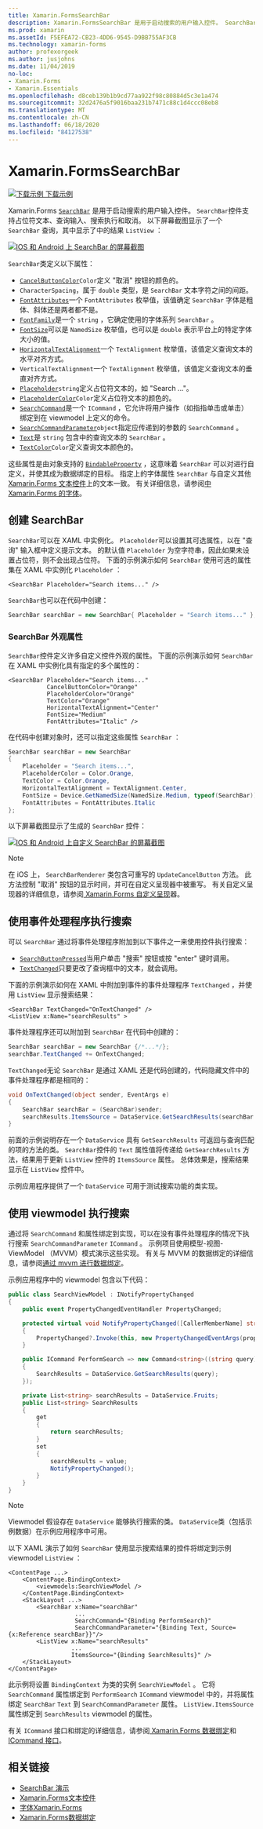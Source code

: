 ```yaml
---
title: Xamarin.FormsSearchBar
description: Xamarin.FormsSearchBar 是用于启动搜索的用户输入控件。 SearchBar 控件支持占位符文本、查询输入、执行和取消。 本文介绍如何使用 XAML 和代码中的 SearchBar。
ms.prod: xamarin
ms.assetId: F5EFEA72-CB23-4DD6-9545-D9BB755AF3CB
ms.technology: xamarin-forms
author: profexorgeek
ms.author: jusjohns
ms.date: 11/04/2019
no-loc:
- Xamarin.Forms
- Xamarin.Essentials
ms.openlocfilehash: d8ceb139b1b9cd77aa922f98c80884d5c3e1a474
ms.sourcegitcommit: 32d2476a5f9016baa231b7471c88c1d4ccc08eb8
ms.translationtype: MT
ms.contentlocale: zh-CN
ms.lasthandoff: 06/18/2020
ms.locfileid: "84127538"
---
```

# <a name="xamarinforms-searchbar"></a>Xamarin.FormsSearchBar

[![下载示例](~/media/shared/download.png) 下载示例](https://docs.microsoft.com/samples/xamarin/xamarin-forms-samples/userinterface-searchbardemos/)

Xamarin.Forms [`SearchBar`](xref:Xamarin.Forms.SearchBar) 是用于启动搜索的用户输入控件。 `SearchBar`控件支持占位符文本、查询输入、搜索执行和取消。 以下屏幕截图显示了一个 `SearchBar` 查询，其中显示了中的结果 `ListView` ：

[![IOS 和 Android 上 SearchBar 的屏幕截图](searchbar-images/device-searchbars-cropped.png "IOS 和 Android 上的 SearchBar")](searchbar-images/device-searchbars.png#lightbox "IOS 和 Android 上的 SearchBar")

`SearchBar`类定义以下属性：

* [`CancelButtonColor`](xref:Xamarin.Forms.SearchBar.CancelButtonColor)`Color`定义 "取消" 按钮的颜色的。
* `CharacterSpacing`，属于 `double` 类型，是 `SearchBar` 文本字符之间的间距。
* [`FontAttributes`](xref:Xamarin.Forms.SearchBar.FontAttributes)一个 `FontAttributes` 枚举值，该值确定 `SearchBar` 字体是粗体、斜体还是两者都不是。
* [`FontFamily`](xref:Xamarin.Forms.SearchBar.FontFamily)是一个 `string` ，它确定使用的字体系列 `SearchBar` 。
* [`FontSize`](xref:Xamarin.Forms.SearchBar.FontSize)可以是 `NamedSize` 枚举值，也可以是 `double` 表示平台上的特定字体大小的值。
* [`HorizontalTextAlignment`](xref:Xamarin.Forms.SearchBar.HorizontalTextAlignment)一个 `TextAlignment` 枚举值，该值定义查询文本的水平对齐方式。
* `VerticalTextAlignment`一个 `TextAlignment` 枚举值，该值定义查询文本的垂直对齐方式。
* [`Placeholder`](xref:Xamarin.Forms.InputView.Placeholder)`string`定义占位符文本的，如 "Search ..."。
* [`PlaceholderColor`](xref:Xamarin.Forms.InputView.PlaceholderColor)`Color`定义占位符文本的颜色的。
* [`SearchCommand`](xref:Xamarin.Forms.SearchBar.SearchCommand)是一个 `ICommand` ，它允许将用户操作（如指指单击或单击）绑定到在 viewmodel 上定义的命令。
* [`SearchCommandParameter`](xref:Xamarin.Forms.SearchBar.SearchCommandParameter)`object`指定应传递到的参数的 `SearchCommand` 。
* [`Text`](xref:Xamarin.Forms.InputView.Text)是 `string` 包含中的查询文本的 `SearchBar` 。
* [`TextColor`](xref:Xamarin.Forms.InputView.TextColor)`Color`定义查询文本颜色的。

这些属性是由对象支持的 [`BindableProperty`](xref:Xamarin.Forms.BindableProperty) ，这意味着 `SearchBar` 可以对进行自定义，并使其成为数据绑定的目标。 指定上的字体属性 `SearchBar` 与自定义其他[ Xamarin.Forms 文本控件](~/xamarin-forms/user-interface/text/index.md)上的文本一致。 有关详细信息，请参阅[中 Xamarin.Forms 的字体](~/xamarin-forms/user-interface/text/fonts.md)。

## <a name="create-a-searchbar"></a>创建 SearchBar

`SearchBar`可以在 XAML 中实例化。 `Placeholder`可以设置其可选属性，以在 "查询" 输入框中定义提示文本。 的默认值 `Placeholder` 为空字符串，因此如果未设置占位符，则不会出现占位符。 下面的示例演示如何 `SearchBar` 使用可选的属性集在 XAML 中实例化 `Placeholder` ：

```xaml
<SearchBar Placeholder="Search items..." />
```

`SearchBar`也可以在代码中创建：

```csharp
SearchBar searchBar = new SearchBar{ Placeholder = "Search items..." };
```

### <a name="searchbar-appearance-properties"></a>SearchBar 外观属性

`SearchBar`控件定义许多自定义控件外观的属性。 下面的示例演示如何 `SearchBar` 在 XAML 中实例化具有指定的多个属性的：

```xaml
<SearchBar Placeholder="Search items..."
           CancelButtonColor="Orange"
           PlaceholderColor="Orange"
           TextColor="Orange"
           HorizontalTextAlignment="Center"
           FontSize="Medium"
           FontAttributes="Italic" />
```

在代码中创建对象时，还可以指定这些属性 `SearchBar` ：

```csharp
SearchBar searchBar = new SearchBar
{
    Placeholder = "Search items...",
    PlaceholderColor = Color.Orange,
    TextColor = Color.Orange,
    HorizontalTextAlignment = TextAlignment.Center,
    FontSize = Device.GetNamedSize(NamedSize.Medium, typeof(SearchBar)),
    FontAttributes = FontAttributes.Italic
};
```

以下屏幕截图显示了生成的 `SearchBar` 控件：

[![IOS 和 Android 上自定义 SearchBar 的屏幕截图](searchbar-images/device-searchbars-styled-cropped.png "IOS 和 Android 上的自定义 SearchBar")](searchbar-images/device-searchbars-styled.png#lightbox "IOS 和 Android 上的自定义 SearchBar")

> [!NOTE]
> 在 iOS 上， `SearchBarRenderer` 类包含可重写的 `UpdateCancelButton` 方法。 此方法控制 "取消" 按钮的显示时间，并可在自定义呈现器中被重写。 有关自定义呈现器的详细信息，请参阅[ Xamarin.Forms 自定义呈现](~/xamarin-forms/app-fundamentals/custom-renderer/index.md)器。

## <a name="perform-a-search-with-event-handlers"></a>使用事件处理程序执行搜索

可以 `SearchBar` 通过将事件处理程序附加到以下事件之一来使用控件执行搜索：

* [`SearchButtonPressed`](xref:Xamarin.Forms.SearchBar.SearchButtonPressed)当用户单击 "搜索" 按钮或按 "enter" 键时调用。
* [`TextChanged`](xref:Xamarin.Forms.InputView.TextChanged)只要更改了查询框中的文本，就会调用。

下面的示例演示如何在 XAML 中附加到事件的事件处理程序 `TextChanged` ，并使用 `ListView` 显示搜索结果：

```xaml
<SearchBar TextChanged="OnTextChanged" />
<ListView x:Name="searchResults" >
```

事件处理程序还可以附加到 `SearchBar` 在代码中创建的：

```csharp
SearchBar searchBar = new SearchBar {/*...*/};
searchBar.TextChanged += OnTextChanged;
```

`TextChanged`无论 `SearchBar` 是通过 XAML 还是代码创建的，代码隐藏文件中的事件处理程序都是相同的：

```csharp
void OnTextChanged(object sender, EventArgs e)
{
    SearchBar searchBar = (SearchBar)sender;
    searchResults.ItemsSource = DataService.GetSearchResults(searchBar.Text);
}
```

前面的示例说明存在一个 `DataService` 具有 `GetSearchResults` 可返回与查询匹配的项的方法的类。 `SearchBar`控件的 `Text` 属性值将传递给 `GetSearchResults` 方法，结果用于更新 `ListView` 控件的 `ItemsSource` 属性。 总体效果是，搜索结果显示在 `ListView` 控件中。

示例应用程序提供了一个 `DataService` 可用于测试搜索功能的类实现。

## <a name="perform-a-search-using-a-viewmodel"></a>使用 viewmodel 执行搜索

通过将 `SearchCommand` 和属性绑定到实现，可以在没有事件处理程序的情况下执行搜索 `SearchCommandParameter` `ICommand` 。 示例项目使用模型-视图-ViewModel （MVVM）模式演示这些实现。 有关与 MVVM 的数据绑定的详细信息，请参阅[通过 mvvm 进行数据绑定](~/xamarin-forms/xaml/xaml-basics/data-bindings-to-mvvm.md)。

示例应用程序中的 viewmodel 包含以下代码：

```csharp
public class SearchViewModel : INotifyPropertyChanged
{
    public event PropertyChangedEventHandler PropertyChanged;

    protected virtual void NotifyPropertyChanged([CallerMemberName] string propertyName = "")
    {
        PropertyChanged?.Invoke(this, new PropertyChangedEventArgs(propertyName));
    }

    public ICommand PerformSearch => new Command<string>((string query) =>
    {
        SearchResults = DataService.GetSearchResults(query);
    });

    private List<string> searchResults = DataService.Fruits;
    public List<string> SearchResults
    {
        get
        {
            return searchResults;
        }
        set
        {
            searchResults = value;
            NotifyPropertyChanged();
        }
    }
}
```

> [!NOTE]
> Viewmodel 假设存在 `DataService` 能够执行搜索的类。 `DataService`类（包括示例数据）在示例应用程序中可用。

以下 XAML 演示了如何 `SearchBar` 使用显示搜索结果的控件将绑定到示例 viewmodel `ListView` ：

```xaml
<ContentPage ...>
    <ContentPage.BindingContext>
        <viewmodels:SearchViewModel />
    </ContentPage.BindingContext>
    <StackLayout ...>
        <SearchBar x:Name="searchBar"
                   ...
                   SearchCommand="{Binding PerformSearch}"
                   SearchCommandParameter="{Binding Text, Source={x:Reference searchBar}}"/>
        <ListView x:Name="searchResults"
                  ...
                  ItemsSource="{Binding SearchResults}" />
    </StackLayout>
</ContentPage>
```

此示例将设置 `BindingContext` 为类的实例 `SearchViewModel` 。 它将 `SearchCommand` 属性绑定到 `PerformSearch` `ICommand` viewmodel 中的，并将属性绑定 `SearchBar` `Text` 到 `SearchCommandParameter` 属性。 `ListView.ItemsSource`属性绑定到 `SearchResults` viewmodel 的属性。

有关 `ICommand` 接口和绑定的详细信息，请参阅[ Xamarin.Forms 数据绑定](~/xamarin-forms/app-fundamentals/data-binding/index.md)和[ICommand 接口](~/xamarin-forms/app-fundamentals/data-binding/commanding.md)。

## <a name="related-links"></a>相关链接

* [SearchBar 演示](https://docs.microsoft.com/samples/xamarin/xamarin-forms-samples/userinterface-searchbardemos/)
* [Xamarin.Forms文本控件](~/xamarin-forms/user-interface/text/index.md)
* [字体Xamarin.Forms](~/xamarin-forms/user-interface/text/fonts.md)
* [Xamarin.Forms数据绑定](~/xamarin-forms/app-fundamentals/data-binding/index.md)
